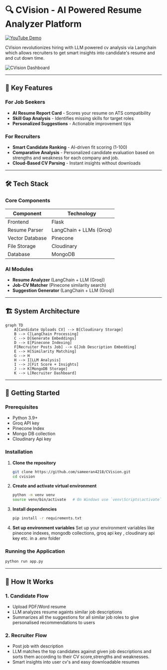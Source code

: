 # 🔍 CVision - AI Powered Resume Analyzer Platform

[![YouTube Demo](https://img.shields.io/badge/YouTube-FF0000?style=for-the-badge&logo=youtube&logoColor=white)](https://youtu.be/g1Y-4byQIcc)

CVision revolutionizes hiring with LLM powered cv analysis via Langchain which allows recruiters to get smart insights into candidate's resume and and cut down time.

![CVision Dashboard](https://github.com/user-attachments/assets/765263fc-7514-4380-8534-5f3688bd5735)

---

## 🌟 Key Features

### For Job Seekers
- **AI Resume Report Card** - Scores your resume on ATS compatibility
- **Skill Gap Analysis** - Identifies missing skills for target roles
- **Personalized Suggestions** - Actionable improvement tips

### For Recruiters
- **Smart Candidate Ranking** - AI-driven fit scoring (1-100)
- **Comparative Analysis** - Personalized candidate evaluation based on strengths and weakness for each company and job.
- **Cloud-Based CV Parsing** - Instant insights without downloads

---

## 🛠️ Tech Stack

### Core Components
| Component | Technology |
|-----------|------------|
| Frontend |Flask|
| Resume Parser | LangChain + LLMs (Groq) |
| Vector Database | Pinecone |
| File Storage | Cloudinary |
| Database | MongoDB |

### AI Modules
- **Resume Analyzer** (LangChain + LLM (Groq))
- **Job-CV Matcher** (Pinecone similarity search)
- **Suggestion Generator** (LangChain + LLM (Groq))

---

## 🏗️ System Architecture

```mermaid
graph TD
    A[Candidate Uploads CV] --> B[Cloudinary Storage]
    B --> C[LangChain Processing]
    C --> D[Generate Embeddings]
    D --> E[Pinecone Indexing]
    F[Recruiter Posts Job] --> G[Job Description Embedding]
    E --> H[Similarity Matching]
    G --> H
    H --> I[LLM Analysis]
    I --> J[Fit Score + Insights]
    J --> K[MongoDB Storage]
    K --> L[Recruiter Dashboard]
```
---

## 🚀 Getting Started

### Prerequisites
- Python 3.9+
- Groq API key
- Pinecone Index
- Mongo DB collection
- Cloudinary Api key

### Installation

1. **Clone the repository**
   ```bash
   git clone https://github.com/sameeran4218/CVision.git
   cd cvision
   ```

2. **Create and activate virtual environment**
   ```bash
   python -m venv venv
   source venv/bin/activate   # On Windows use `venv\Scripts\activate`
   ```

3. **Install dependencies**
   ```bash
   pip install -r requirements.txt
   ```

4. **Set up environment variables**
   Set up your environment variables like pinecone indexes, mongodb collections, groq api key , cloudinary api key etc. in a .env folder

### Running the Application
```bash
python run app.py
```

---
## 🧠 How It Works

### 1. Candidate Flow
- Upload PDF/Word resume
- LLM analyzes resume againts similar job descriptions
- Summarizes all the suggestions for all similar job roles to give personalised recommendations to users

### 2. Recruiter Flow
- Post job with description
- LLM matches the top candidates against given job descriptions and sorts them according to their CV score,strengths and weaknesses.
- Smart insights into user cv's and easy downloadable resumes
